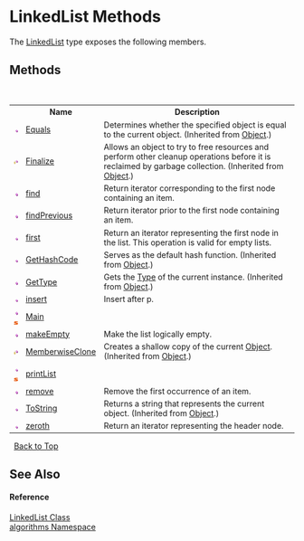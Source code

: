 # LinkedList Methods
 

The <a href="9e9192c3-e9fe-0d0d-6b79-ded6dbd5d22b">LinkedList</a> type exposes the following members.


## Methods
&nbsp;<table><tr><th></th><th>Name</th><th>Description</th></tr><tr><td>![Public method](media/pubmethod.gif "Public method")</td><td><a href="http://msdn2.microsoft.com/en-us/library/bsc2ak47" target="_blank">Equals</a></td><td>
Determines whether the specified object is equal to the current object.
 (Inherited from <a href="http://msdn2.microsoft.com/en-us/library/e5kfa45b" target="_blank">Object</a>.)</td></tr><tr><td>![Protected method](media/protmethod.gif "Protected method")</td><td><a href="http://msdn2.microsoft.com/en-us/library/4k87zsw7" target="_blank">Finalize</a></td><td>
Allows an object to try to free resources and perform other cleanup operations before it is reclaimed by garbage collection.
 (Inherited from <a href="http://msdn2.microsoft.com/en-us/library/e5kfa45b" target="_blank">Object</a>.)</td></tr><tr><td>![Public method](media/pubmethod.gif "Public method")</td><td><a href="04f59916-8ba5-efdd-b33f-ee9eec4902c0">find</a></td><td>
Return iterator corresponding to the first node containing an item.</td></tr><tr><td>![Public method](media/pubmethod.gif "Public method")</td><td><a href="88e4da7e-17d9-0ab3-44cd-a2059965f6e7">findPrevious</a></td><td>
Return iterator prior to the first node containing an item.</td></tr><tr><td>![Public method](media/pubmethod.gif "Public method")</td><td><a href="333ec14a-63fe-b69b-cdbb-a52484456d7f">first</a></td><td>
Return an iterator representing the first node in the list. This operation is valid for empty lists.</td></tr><tr><td>![Public method](media/pubmethod.gif "Public method")</td><td><a href="http://msdn2.microsoft.com/en-us/library/zdee4b3y" target="_blank">GetHashCode</a></td><td>
Serves as the default hash function.
 (Inherited from <a href="http://msdn2.microsoft.com/en-us/library/e5kfa45b" target="_blank">Object</a>.)</td></tr><tr><td>![Public method](media/pubmethod.gif "Public method")</td><td><a href="http://msdn2.microsoft.com/en-us/library/dfwy45w9" target="_blank">GetType</a></td><td>
Gets the <a href="http://msdn2.microsoft.com/en-us/library/42892f65" target="_blank">Type</a> of the current instance.
 (Inherited from <a href="http://msdn2.microsoft.com/en-us/library/e5kfa45b" target="_blank">Object</a>.)</td></tr><tr><td>![Public method](media/pubmethod.gif "Public method")</td><td><a href="39835978-25d4-9da0-899f-ebfd7372a3a5">insert</a></td><td>
Insert after p.</td></tr><tr><td>![Public method](media/pubmethod.gif "Public method")![Static member](media/static.gif "Static member")</td><td><a href="e202f114-3ec5-d26e-6c6a-0ef5314868b5">Main</a></td><td /></tr><tr><td>![Public method](media/pubmethod.gif "Public method")</td><td><a href="71ad35d5-43ed-3773-7c74-2f8abe06b9b5">makeEmpty</a></td><td>
Make the list logically empty.</td></tr><tr><td>![Protected method](media/protmethod.gif "Protected method")</td><td><a href="http://msdn2.microsoft.com/en-us/library/57ctke0a" target="_blank">MemberwiseClone</a></td><td>
Creates a shallow copy of the current <a href="http://msdn2.microsoft.com/en-us/library/e5kfa45b" target="_blank">Object</a>.
 (Inherited from <a href="http://msdn2.microsoft.com/en-us/library/e5kfa45b" target="_blank">Object</a>.)</td></tr><tr><td>![Public method](media/pubmethod.gif "Public method")![Static member](media/static.gif "Static member")</td><td><a href="6b2ce3a1-9d81-4710-2ac5-af2ef1c1c153">printList</a></td><td /></tr><tr><td>![Public method](media/pubmethod.gif "Public method")</td><td><a href="a5bf68cd-eee8-cc50-4f19-ab074ffdb524">remove</a></td><td>
Remove the first occurrence of an item.</td></tr><tr><td>![Public method](media/pubmethod.gif "Public method")</td><td><a href="http://msdn2.microsoft.com/en-us/library/7bxwbwt2" target="_blank">ToString</a></td><td>
Returns a string that represents the current object.
 (Inherited from <a href="http://msdn2.microsoft.com/en-us/library/e5kfa45b" target="_blank">Object</a>.)</td></tr><tr><td>![Public method](media/pubmethod.gif "Public method")</td><td><a href="45df5a29-a877-1aa1-ea2f-43d70d9345e2">zeroth</a></td><td>
Return an iterator representing the header node.</td></tr></table>&nbsp;
<a href="#linkedlist-methods">Back to Top</a>

## See Also


#### Reference
<a href="9e9192c3-e9fe-0d0d-6b79-ded6dbd5d22b">LinkedList Class</a><br /><a href="82f88b43-fdc9-bc99-9558-75fce96d448f">algorithms Namespace</a><br />